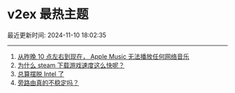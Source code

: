 # v2ex 最热主题

最近更新时间: 2024-11-10 18:02:35

--- 
1. [从昨晚 10 点左右到现在， Apple Music 无法播放任何网络音乐](https://www.v2ex.com/t/1088125) 
2. [为什么 steam 下载游戏速度这么快呢？](https://www.v2ex.com/t/1088137) 
3. [总算摆脱 Intel 了](https://www.v2ex.com/t/1088119) 
4. [旁路由真的不稳定吗？](https://www.v2ex.com/t/1088148) 
